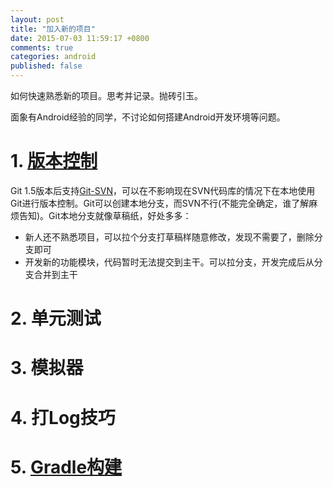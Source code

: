 ```yaml
---
layout: post
title: "加入新的项目"
date: 2015-07-03 11:59:17 +0800
comments: true
categories: android
published: false
---
```

如何快速熟悉新的项目。思考并记录。抛砖引玉。

面象有Android经验的同学，不讨论如何搭建Android开发环境等问题。

# 1. [版本控制](#)
Git 1.5版本后支持[Git-SVN](http://git-scm.com/docs/git-svn)，可以在不影响现在SVN代码库的情况下在本地使用Git进行版本控制。Git可以创建本地分支，而SVN不行(不能完全确定，谁了解麻烦告知)。Git本地分支就像草稿纸，好处多多：

+ 新人还不熟悉项目，可以拉个分支打草稿样随意修改，发现不需要了，删除分支即可
+ 开发新的功能模块，代码暂时无法提交到主干。可以拉分支，开发完成后从分支合并到主干

# 2. 单元测试
# 3. 模拟器
# 4. 打Log技巧
# 5. [Gradle构建](#)


